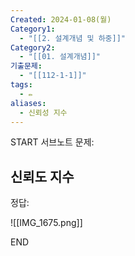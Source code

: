 ```yaml
---
Created: 2024-01-08(월)
Category1:
  - "[[2. 설계개념 및 하중]]"
Category2:
  - "[[01. 설계개념]]"
기출문제:
  - "[[112-1-1]]"
tags:
  - ✏️
aliases:
  - 신뢰성 지수
---
```

START
서브노트
문제:  
## 신뢰도 지수 

정답: 

![[IMG_1675.png]]
<!--ID: 1712571172427-->
END